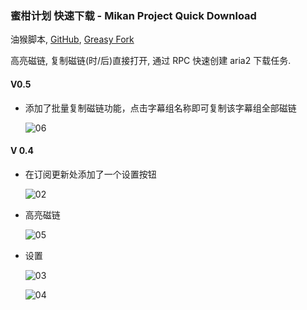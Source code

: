 ### 蜜柑计划 快速下载 - Mikan Project Quick Download

油猴脚本, [GitHub](https://github.com/ewigl/mpus), [Greasy Fork](https://greasyfork.org/zh-CN/scripts/481873-%E8%9C%9C%E6%9F%91%E8%AE%A1%E5%88%92-%E5%BF%AB%E9%80%9F%E4%B8%8B%E8%BD%BD-mikan-project-quick-download)

高亮磁链, 复制磁链(时/后)直接打开, 通过 RPC 快速创建 aria2 下载任务.

#### V0.5

-   添加了批量复制磁链功能，点击字幕组名称即可复制该字幕组全部磁链

    ![06](https://raw.githubusercontent.com/ewigl/mpus/main/images/06.png)

#### V 0.4

-   在订阅更新处添加了一个设置按钮

    ![02](https://raw.githubusercontent.com/ewigl/mpus/main/images/02.jpg)

-   高亮磁链

    ![05](https://raw.githubusercontent.com/ewigl/mpus/main/images/05.jpg)

-   设置

    ![03](https://raw.githubusercontent.com/ewigl/mpus/main/images/03.jpg)

    ![04](https://raw.githubusercontent.com/ewigl/mpus/main/images/04.jpg)
